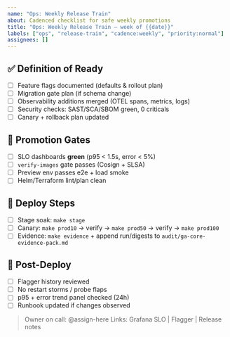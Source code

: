 ```yaml
---
name: "Ops: Weekly Release Train"
about: Cadenced checklist for safe weekly promotions
title: "Ops: Weekly Release Train — week of {{date}}"
labels: ["ops", "release-train", "cadence:weekly", "priority:normal"]
assignees: []
---
```


## ✅ Definition of Ready
- [ ] Feature flags documented (defaults & rollout plan)
- [ ] Migration gate plan (if schema change)
- [ ] Observability additions merged (OTEL spans, metrics, logs)
- [ ] Security checks: SAST/SCA/SBOM green, 0 criticals
- [ ] Canary + rollback plan updated

## 🚦 Promotion Gates
- [ ] SLO dashboards **green** (p95 < 1.5s, error < 5%)
- [ ] `verify-images` gate passes (Cosign + SLSA)
- [ ] Preview env passes e2e + load smoke
- [ ] Helm/Terraform lint/plan clean

## 🚀 Deploy Steps
- [ ] Stage soak: `make stage`
- [ ] Canary: `make prod10` → verify → `make prod50` → verify → `make prod100`
- [ ] Evidence: `make evidence` + append run/digests to `audit/ga-core-evidence-pack.md`

## 🔎 Post-Deploy
- [ ] Flagger history reviewed
- [ ] No restart storms / probe flaps
- [ ] p95 + error trend panel checked (24h)
- [ ] Runbook updated if changes observed

> Owner on call: @assign-here
> Links: Grafana SLO | Flagger | Release notes